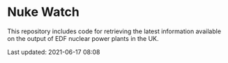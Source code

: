 # Nuke Watch

This repository includes code for retrieving the latest information available on the output of EDF nuclear power plants in the UK.

Last updated: 2021-06-17 08:08